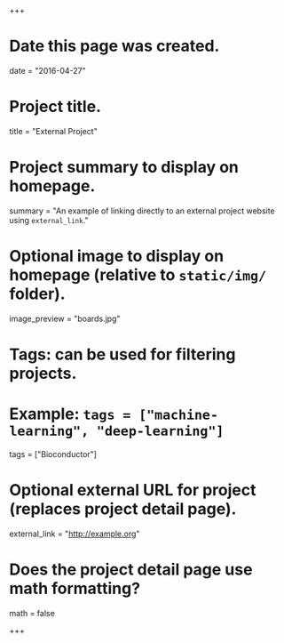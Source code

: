+++
# Date this page was created.
date = "2016-04-27"

# Project title.
title = "External Project"

# Project summary to display on homepage.
summary = "An example of linking directly to an external project website using `external_link`."

# Optional image to display on homepage (relative to `static/img/` folder).
image_preview = "boards.jpg"

# Tags: can be used for filtering projects.
# Example: `tags = ["machine-learning", "deep-learning"]`
tags = ["Bioconductor"]

# Optional external URL for project (replaces project detail page).
external_link = "http://example.org"

# Does the project detail page use math formatting?
math = false

+++

